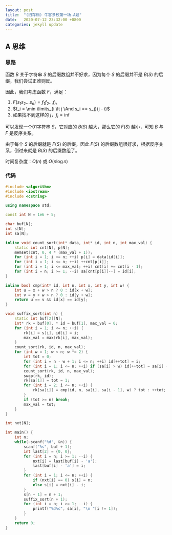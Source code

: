 ```yaml
---
layout: post
title:  "(旧存档) 牛客多校第一场-A题"
date:   2020-07-12 23:32:00 +0800
categories: jekyll update
---
```

## A 思维

### 思路

函数 $B$ 关于字符串 $S$ 的后缀数组并不好求，因为每个 $S$ 的后缀并不是 $B(S)$ 的后缀，我们尝试正难则反。

因此，我们考虑函数 $F$，满足：

1. $F(s_1s_2...s_n) = f_1f_2...f_n$
2. $f_i = \min \limits_{i \lt j \And s_i == s_j}(j - i)$
3. 如果找不到这样的 $j$，$f_i = \inf$

可以发现一个01字符串 $S$，它对应的 $B(S)$ 越大，那么它的 $F(S)$ 越小，可知 $B$ 与 $F$ 是反序关系。

由于每个 $S$ 的后缀就是 $F(S)$ 的后缀，因此 $F(S)$ 的后缀数组很好求，根据反序关系，倒过来就是 $B(S)$ 的后缀数组了。

时间复杂度：$O(n)$ 或 $O(n \log n)$

### 代码

```c++
#include <algorithm>
#include <iostream>
#include <cstring>

using namespace std;

const int N = 1e6 + 5;

char buf[N];
int s[N];
int sa[N];

inline void count_sort(int* data, int* id, int n, int max_val) {
    static int cnt[N], p[N];
    memset(cnt, 0, 4 * (max_val + 1));
    for (int i = 1; i <= n; ++i) p[i] = data[id[i]];
    for (int i = 1; i <= n; ++i) ++cnt[p[i]];
    for (int i = 1; i <= max_val; ++i) cnt[i] += cnt[i - 1];
    for (int i = n; i >= 1; --i) sa[cnt[p[i]]--] = id[i];
}

inline bool cmp(int* id, int n, int x, int y, int w) {
    int u = x + w > n ? 0 : id[x + w];
    int v = y + w > n ? 0 : id[y + w];
    return u == v && id[x] == id[y];
}

void suffix_sort(int n) {
    static int buf[2][N];
    int* rk = buf[0], * id = buf[1], max_val = 0;
    for (int i = 1; i <= n; ++i) {
        rk[i] = s[i], id[i] = i;
        max_val = max(rk[i], max_val);
    }
    count_sort(rk, id, n, max_val);
    for (int w = 1; w < n; w *= 2) {
        int tot = 0;
        for (int i = n - w + 1; i <= n; ++i) id[++tot] = i;
        for (int i = 1; i <= n; ++i) if (sa[i] > w) id[++tot] = sa[i] - w;
        count_sort(rk, id, n, max_val);
        swap(rk, id);
        rk[sa[1]] = tot = 1;
        for (int i = 2; i <= n; ++i) {
            rk[sa[i]] = cmp(id, n, sa[i], sa[i - 1], w) ? tot : ++tot;
        }
        if (tot >= n) break;
        max_val = tot;
    }
}

int nxt[N];

int main() {
    int n;
    while(~scanf("%d", &n)) {
        scanf("%s", buf + 1);
        int last[2] = {0, 0};
        for (int i = n; i >= 1; --i) {
            nxt[i] = last[buf[i] - 'a'];
            last[buf[i] - 'a'] = i;
        }
        for (int i = 1; i <= n; ++i) {
            if (nxt[i] == 0) s[i] = n;
            else s[i] = nxt[i] - i;
        }
        s[n + 1] = n + 1;
        suffix_sort(n + 1);
        for (int i = n; i >= 1; --i) {
            printf("%d%c", sa[i], "\n "[i != 1]);
        }
    }
    return 0;
}
```
